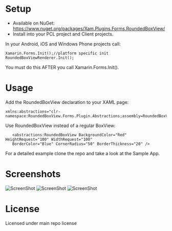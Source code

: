 # Setup
* Available on NuGet: https://www.nuget.org/packages/Xam.Plugins.Forms.RoundedBoxView/
* Install into your PCL project and Client projects.

In your Android, iOS and Windows Phone projects call:

```
Xamarin.Forms.Init();//platform specific init
RoundedBoxViewRenderer.Init();
```

You must do this AFTER you call Xamarin.Forms.Init(). 

# Usage

Add the RoundedBoxView declaration to your XAML page:

```
xmlns:abstractions="clr-namespace:RoundedBoxView.Forms.Plugin.Abstractions;assembly=RoundedBoxView.Forms.Plugin.Abstractions"
```

Use RoundedBoxView instead of a regular BoxView:

```
   <abstractions:RoundedBoxView BackgroundColor="Red" HeightRequest="100" WidthRequest="100"  
   BorderColor="Blue" CornerRadius="50" BorderThickness="20" />
```

For a detailed example clone the repo and take a look at the Sample App.

# Screenshots

![ScreenShot](https://raw.githubusercontent.com/paulpatarinski/Xamarin.Forms.Plugins/master/SampleApp/Images/Screenshots/Droid_RoundedBoxView.png)
![ScreenShot](https://raw.githubusercontent.com/paulpatarinski/Xamarin.Forms.Plugins/master/SampleApp/Images/Screenshots/WP_RoundedBoxView.png)
![ScreenShot](https://raw.githubusercontent.com/paulpatarinski/Xamarin.Forms.Plugins/master/SampleApp/Images/Screenshots/iOS_RoundedBoxView.PNG)


# License
Licensed under main repo license

